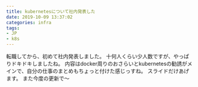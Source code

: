```yaml
---
title: kubernetesについて社内発表した
date: 2019-10-09 13:37:02
categories: infra
tags:
- JP
- k8s
---
```


転職してから、初めて社内発表しました。
十何人くらい少人数ですが、やっぱりドキドキしましたね。
内容はdocker周りのおさらいとkubernetesの勧誘がメインで、自分の仕事のまとめもちょっと付けた感じっすね。
スライドだけあげます。
また今度の更新で〜
<!--more-->

<script async class="speakerdeck-embed" data-id="050d8e48f4804fe5b07875168008f7c4" data-ratio="1.77777777777778" src="//speakerdeck.com/assets/embed.js"></script>
